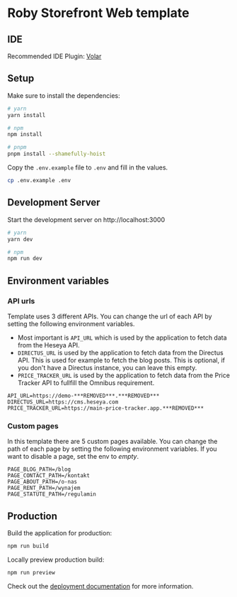 # Roby Storefront Web template

## IDE

Recommended IDE Plugin: [Volar](https://marketplace.visualstudio.com/items?itemName=Vue.volar)

## Setup

Make sure to install the dependencies:

```bash
# yarn
yarn install

# npm
npm install

# pnpm
pnpm install --shamefully-hoist
```

Copy the `.env.example` file to `.env` and fill in the values.

```bash
cp .env.example .env
```

## Development Server

Start the development server on http://localhost:3000

```bash
# yarn
yarn dev

# npm
npm run dev
```

## Environment variables

### API urls

Template uses 3 different APIs. You can change the url of each API by setting the following environment variables.

- Most important is `API_URL` which is used by the application to fetch data from the Heseya API.
- `DIRECTUS_URL` is used by the application to fetch data from the Directus API. This is used for example to fetch the blog posts. This is optional, if you don't have a Directus instance, you can leave this empty.
- `PRICE_TRACKER_URL` is used by the application to fetch data from the Price Tracker API to fullfill the Omnibus requirement.

```env
API_URL=https://demo-***REMOVED***.***REMOVED***
DIRECTUS_URL=https://cms.heseya.com
PRICE_TRACKER_URL=https://main-price-tracker.app.***REMOVED***
```

### Custom pages

In this template there are 5 custom pages available. You can change the path of each page by setting the following environment variables. If you want to disable a page, set the env to _empty_.

```env
PAGE_BLOG_PATH=/blog
PAGE_CONTACT_PATH=/kontakt
PAGE_ABOUT_PATH=/o-nas
PAGE_RENT_PATH=/wynajem
PAGE_STATUTE_PATH=/regulamin
```

## Production

Build the application for production:

```bash
npm run build
```

Locally preview production build:

```bash
npm run preview
```

Check out the [deployment documentation](https://nuxt.com/docs/getting-started/deployment) for more information.
